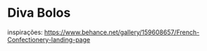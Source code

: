 # Diva Bolos

inspirações:
https://www.behance.net/gallery/159608657/French-Confectionery-landing-page
